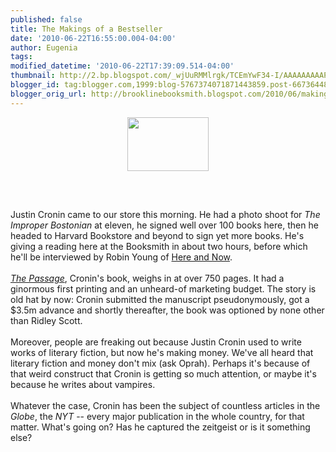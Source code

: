 ```yaml
---
published: false
title: The Makings of a Bestseller
date: '2010-06-22T16:55:00.004-04:00'
author: Eugenia
tags: 
modified_datetime: '2010-06-22T17:39:09.514-04:00'
thumbnail: http://2.bp.blogspot.com/_wjUuRMMlrgk/TCEmYwF34-I/AAAAAAAAAPg/VvAfCtguJmU/s72-c/BookGoldenDollarSign83041.jpg
blogger_id: tag:blogger.com,1999:blog-5767374071871443859.post-6673644837054661814
blogger_orig_url: http://brooklinebooksmith.blogspot.com/2010/06/makings-of-bestseller.html
---
```


<a onblur="try {parent.deselectBloggerImageGracefully();} catch(e) {}" href="http://2.bp.blogspot.com/_wjUuRMMlrgk/TCEmYwF34-I/AAAAAAAAAPg/VvAfCtguJmU/s1600/BookGoldenDollarSign83041.jpg"><img style="display:block; margin:0px auto 10px; text-align:center;cursor:pointer; cursor:hand;width: 130px; height: 86px;" src="http://2.bp.blogspot.com/_wjUuRMMlrgk/TCEmYwF34-I/AAAAAAAAAPg/VvAfCtguJmU/s200/BookGoldenDollarSign83041.jpg" border="0" alt="" id="BLOGGER_PHOTO_ID_5485708027782226914" /></a><br /><br /><br />Justin Cronin came to our store this morning. He had a photo shoot for <span style="font-style:italic;">The Improper Bostonian</span> at eleven, he signed well over 100 books here, then he headed to Harvard Bookstore and beyond to sign yet more books. He's giving a reading here at the Booksmith in about two hours, before which he'll be interviewed by Robin Young of <a href="http://www.hereandnow.org/">Here and Now</a>.<br /><br /><span style="font-style:italic;"><a href="http://www.brooklinebooksmith-shop.com/book/9780345504968">The Passage</a></span>, Cronin's book, weighs in at over 750 pages. It had a ginormous first printing and an unheard-of marketing budget. The story is old hat by now: Cronin submitted the manuscript pseudonymously, got a $3.5m advance and shortly thereafter, the book was optioned by none other than Ridley Scott.<br /><br />Moreover, people are freaking out because Justin Cronin used to write works of literary fiction, but now he's making money. We've all heard that literary fiction and money don't mix (ask Oprah). Perhaps it's because of that weird construct that Cronin is getting so much attention, or maybe it's because he writes about vampires.<br /><br />Whatever the case, Cronin has been the subject of countless articles in the <i>Globe</i>, the <i>NYT </i>-- every major publication in the whole country, for that matter. What's going on? Has he captured the zeitgeist or is it something else?